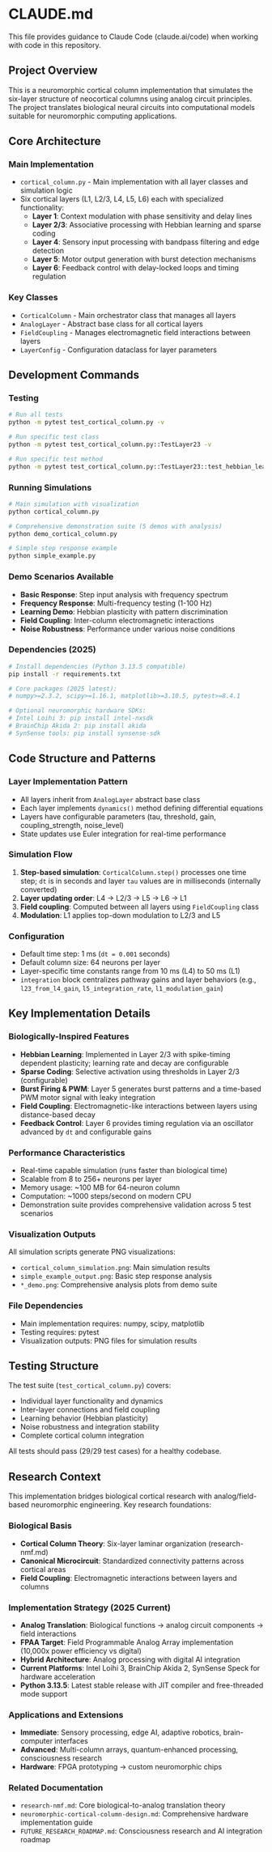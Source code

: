# CLAUDE.md

This file provides guidance to Claude Code (claude.ai/code) when working with code in this repository.

## Project Overview

This is a neuromorphic cortical column implementation that simulates the six-layer structure of neocortical columns using analog circuit principles. The project translates biological neural circuits into computational models suitable for neuromorphic computing applications.

## Core Architecture

### Main Implementation
- `cortical_column.py` - Main implementation with all layer classes and simulation logic
- Six cortical layers (L1, L2/3, L4, L5, L6) each with specialized functionality:
  - **Layer 1**: Context modulation with phase sensitivity and delay lines
  - **Layer 2/3**: Associative processing with Hebbian learning and sparse coding
  - **Layer 4**: Sensory input processing with bandpass filtering and edge detection
  - **Layer 5**: Motor output generation with burst detection mechanisms
  - **Layer 6**: Feedback control with delay-locked loops and timing regulation

### Key Classes
- `CorticalColumn` - Main orchestrator class that manages all layers
- `AnalogLayer` - Abstract base class for all cortical layers
- `FieldCoupling` - Manages electromagnetic field interactions between layers
- `LayerConfig` - Configuration dataclass for layer parameters

## Development Commands

### Testing
```bash
# Run all tests
python -m pytest test_cortical_column.py -v

# Run specific test class
python -m pytest test_cortical_column.py::TestLayer23 -v

# Run specific test method
python -m pytest test_cortical_column.py::TestLayer23::test_hebbian_learning -v
```

### Running Simulations
```bash
# Main simulation with visualization
python cortical_column.py

# Comprehensive demonstration suite (5 demos with analysis)
python demo_cortical_column.py

# Simple step response example
python simple_example.py
```

### Demo Scenarios Available
- **Basic Response**: Step input analysis with frequency spectrum
- **Frequency Response**: Multi-frequency testing (1-100 Hz)
- **Learning Demo**: Hebbian plasticity with pattern discrimination
- **Field Coupling**: Inter-column electromagnetic interactions
- **Noise Robustness**: Performance under various noise conditions

### Dependencies (2025)
```bash
# Install dependencies (Python 3.13.5 compatible)
pip install -r requirements.txt

# Core packages (2025 latest):
# numpy>=2.3.2, scipy>=1.16.1, matplotlib>=3.10.5, pytest>=8.4.1

# Optional neuromorphic hardware SDKs:
# Intel Loihi 3: pip install intel-nxsdk
# BrainChip Akida 2: pip install akida
# SynSense tools: pip install synsense-sdk
```

## Code Structure and Patterns

### Layer Implementation Pattern
- All layers inherit from `AnalogLayer` abstract base class
- Each layer implements `dynamics()` method defining differential equations
- Layers have configurable parameters (tau, threshold, gain, coupling_strength, noise_level)
- State updates use Euler integration for real-time performance

### Simulation Flow
1. **Step-based simulation**: `CorticalColumn.step()` processes one time step; `dt` is in seconds and layer `tau` values are in milliseconds (internally converted)
2. **Layer updating order**: L4 → L2/3 → L5 → L6 → L1
3. **Field coupling**: Computed between all layers using `FieldCoupling` class
4. **Modulation**: L1 applies top-down modulation to L2/3 and L5

### Configuration
- Default time step: 1 ms (`dt = 0.001` seconds)
- Default column size: 64 neurons per layer
- Layer-specific time constants range from 10 ms (L4) to 50 ms (L1)
- `integration` block centralizes pathway gains and layer behaviors (e.g., `l23_from_l4_gain`, `l5_integration_rate`, `l1_modulation_gain`)

## Key Implementation Details

### Biologically-Inspired Features
- **Hebbian Learning**: Implemented in Layer 2/3 with spike-timing dependent plasticity; learning rate and decay are configurable
- **Sparse Coding**: Selective activation using thresholds in Layer 2/3 (configurable)
- **Burst Firing & PWM**: Layer 5 generates burst patterns and a time-based PWM motor signal with leaky integration
- **Field Coupling**: Electromagnetic-like interactions between layers using distance-based decay
- **Feedback Control**: Layer 6 provides timing regulation via an oscillator advanced by `dt` and configurable gains

### Performance Characteristics
- Real-time capable simulation (runs faster than biological time)
- Scalable from 8 to 256+ neurons per layer
- Memory usage: ~100 MB for 64-neuron column
- Computation: ~1000 steps/second on modern CPU
- Demonstration suite provides comprehensive validation across 5 test scenarios

### Visualization Outputs
All simulation scripts generate PNG visualizations:
- `cortical_column_simulation.png`: Main simulation results
- `simple_example_output.png`: Basic step response analysis
- `*_demo.png`: Comprehensive analysis plots from demo suite

### File Dependencies
- Main implementation requires: numpy, scipy, matplotlib
- Testing requires: pytest
- Visualization outputs: PNG files for simulation results

## Testing Structure

The test suite (`test_cortical_column.py`) covers:
- Individual layer functionality and dynamics
- Inter-layer connections and field coupling
- Learning behavior (Hebbian plasticity)
- Noise robustness and integration stability
- Complete cortical column integration

All tests should pass (29/29 test cases) for a healthy codebase.

## Research Context

This implementation bridges biological cortical research with analog/field-based neuromorphic engineering. Key research foundations:

### Biological Basis
- **Cortical Column Theory**: Six-layer laminar organization (research-nmf.md)
- **Canonical Microcircuit**: Standardized connectivity patterns across cortical areas
- **Field Coupling**: Electromagnetic interactions between layers and columns

### Implementation Strategy (2025 Current)
- **Analog Translation**: Biological functions → analog circuit components → field interactions
- **FPAA Target**: Field Programmable Analog Array implementation (10,000x power efficiency vs digital)
- **Hybrid Architecture**: Analog processing with digital AI integration
- **Current Platforms**: Intel Loihi 3, BrainChip Akida 2, SynSense Speck for hardware acceleration
- **Python 3.13.5**: Latest stable release with JIT compiler and free-threaded mode support

### Applications and Extensions
- **Immediate**: Sensory processing, edge AI, adaptive robotics, brain-computer interfaces
- **Advanced**: Multi-column arrays, quantum-enhanced processing, consciousness research
- **Hardware**: FPGA prototyping → custom neuromorphic chips

### Related Documentation
- `research-nmf.md`: Core biological-to-analog translation theory
- `neuromorphic-cortical-column-design.md`: Comprehensive hardware implementation guide
- `FUTURE_RESEARCH_ROADMAP.md`: Consciousness research and AI integration roadmap